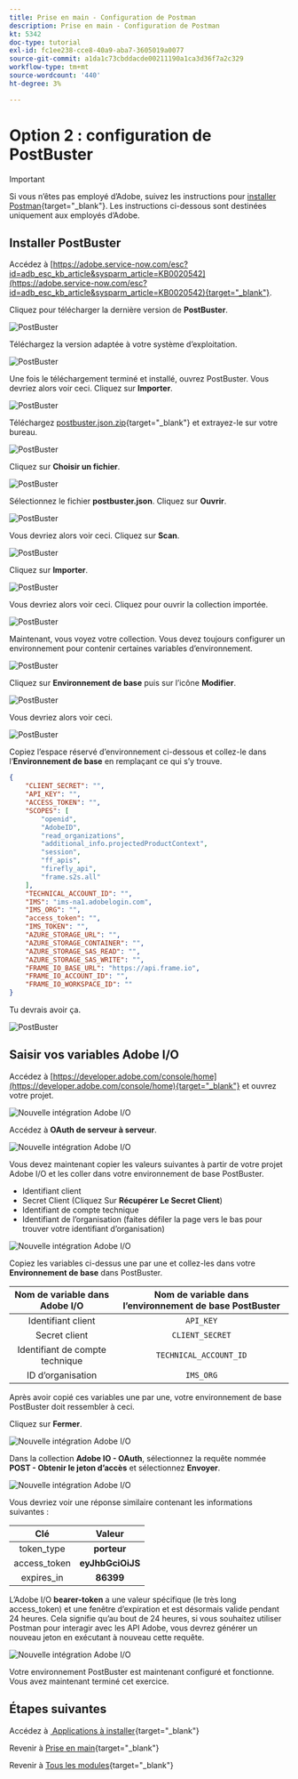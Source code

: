 ```yaml
---
title: Prise en main - Configuration de Postman
description: Prise en main - Configuration de Postman
kt: 5342
doc-type: tutorial
exl-id: fc1ee238-cce8-40a9-aba7-3605019a0077
source-git-commit: a1da1c73cbddacde00211190a1ca3d36f7a2c329
workflow-type: tm+mt
source-wordcount: '440'
ht-degree: 3%

---
```


# Option 2 : configuration de PostBuster

>[!IMPORTANT]
>
>Si vous n’êtes pas employé d’Adobe, suivez les instructions pour [installer Postman](./ex7.md){target="_blank"}. Les instructions ci-dessous sont destinées uniquement aux employés d’Adobe.

## Installer PostBuster

Accédez à [https://adobe.service-now.com/esc?id=adb_esc_kb_article&sysparm_article=KB0020542](https://adobe.service-now.com/esc?id=adb_esc_kb_article&sysparm_article=KB0020542){target="_blank"}.

Cliquez pour télécharger la dernière version de **PostBuster**.

![PostBuster](./images/pb1.png)

Téléchargez la version adaptée à votre système d’exploitation.

![PostBuster](./images/pb2.png)

Une fois le téléchargement terminé et installé, ouvrez PostBuster. Vous devriez alors voir ceci. Cliquez sur **Importer**.

![PostBuster](./images/pb3.png)

Téléchargez [postbuster.json.zip](./../../../assets/postman/postbuster.json.zip){target="_blank"} et extrayez-le sur votre bureau.

![PostBuster](./images/pbpb.png)

Cliquez sur **Choisir un fichier**.

![PostBuster](./images/pb4.png)

Sélectionnez le fichier **postbuster.json**. Cliquez sur **Ouvrir**.

![PostBuster](./images/pb5.png)

Vous devriez alors voir ceci. Cliquez sur **Scan**.

![PostBuster](./images/pb6.png)

Cliquez sur **Importer**.

![PostBuster](./images/pb7.png)

Vous devriez alors voir ceci. Cliquez pour ouvrir la collection importée.

![PostBuster](./images/pb8.png)

Maintenant, vous voyez votre collection. Vous devez toujours configurer un environnement pour contenir certaines variables d’environnement.

![PostBuster](./images/pb9.png)

Cliquez sur **Environnement de base** puis sur l’icône **Modifier**.

![PostBuster](./images/pb10.png)

Vous devriez alors voir ceci.

![PostBuster](./images/pb11.png)

Copiez l’espace réservé d’environnement ci-dessous et collez-le dans l’**Environnement de base** en remplaçant ce qui s’y trouve.

```json
{
	"CLIENT_SECRET": "",
	"API_KEY": "",
	"ACCESS_TOKEN": "",
	"SCOPES": [
		"openid",
		"AdobeID",
		"read_organizations", 
		"additional_info.projectedProductContext", 
		"session",
		"ff_apis",
		"firefly_api",
		"frame.s2s.all"
	],
	"TECHNICAL_ACCOUNT_ID": "",
	"IMS": "ims-na1.adobelogin.com",
	"IMS_ORG": "",
	"access_token": "",
	"IMS_TOKEN": "",
	"AZURE_STORAGE_URL": "",
	"AZURE_STORAGE_CONTAINER": "",
	"AZURE_STORAGE_SAS_READ": "",
	"AZURE_STORAGE_SAS_WRITE": "",
	"FRAME_IO_BASE_URL": "https://api.frame.io",
	"FRAME_IO_ACCOUNT_ID": "",
	"FRAME_IO_WORKSPACE_ID": ""
}
```

Tu devrais avoir ça.

![PostBuster](./images/pb12.png)

## Saisir vos variables Adobe I/O

Accédez à [https://developer.adobe.com/console/home](https://developer.adobe.com/console/home){target="_blank"} et ouvrez votre projet.

![Nouvelle intégration Adobe I/O](./images/iopr.png)

Accédez à **OAuth de serveur à serveur**.

![Nouvelle intégration Adobe I/O](./images/iopbvar1.png)

Vous devez maintenant copier les valeurs suivantes à partir de votre projet Adobe I/O et les coller dans votre environnement de base PostBuster.

- Identifiant client
- Secret Client (Cliquez Sur **Récupérer Le Secret Client**)
- Identifiant de compte technique
- Identifiant de l’organisation (faites défiler la page vers le bas pour trouver votre identifiant d’organisation)

![Nouvelle intégration Adobe I/O](./images/iopbvar2.png)

Copiez les variables ci-dessus une par une et collez-les dans votre **Environnement de base** dans PostBuster.

| Nom de variable dans Adobe I/O | Nom de variable dans l’environnement de base PostBuster |
|:-------------:| :---------------:| 
| Identifiant client | `API_KEY` |
| Secret client | `CLIENT_SECRET` |
| Identifiant de compte technique | `TECHNICAL_ACCOUNT_ID` |
| ID d’organisation | `IMS_ORG` |

Après avoir copié ces variables une par une, votre environnement de base PostBuster doit ressembler à ceci.

Cliquez sur **Fermer**.

![Nouvelle intégration Adobe I/O](./images/iopbvar3.png)

Dans la collection **Adobe IO - OAuth**, sélectionnez la requête nommée **POST - Obtenir le jeton d’accès** et sélectionnez **Envoyer**.

![Nouvelle intégration Adobe I/O](./images/iopbvar3a.png)

Vous devriez voir une réponse similaire contenant les informations suivantes :

| Clé | Valeur |
|:-------------:| :---------------:| 
| token_type | **porteur** |
| access_token | **eyJhbGciOiJS** |
| expires_in | **86399** |

L’Adobe I/O **bearer-token** a une valeur spécifique (le très long access_token) et une fenêtre d’expiration et est désormais valide pendant 24 heures. Cela signifie qu’au bout de 24 heures, si vous souhaitez utiliser Postman pour interagir avec les API Adobe, vous devrez générer un nouveau jeton en exécutant à nouveau cette requête.

![Nouvelle intégration Adobe I/O](./images/iopbvar4.png)

Votre environnement PostBuster est maintenant configuré et fonctionne. Vous avez maintenant terminé cet exercice.

## Étapes suivantes

Accédez à [&#x200B; Applications à installer &#x200B;](./ex9.md){target="_blank"}

Revenir à [Prise en main](./getting-started.md){target="_blank"}

Revenir à [Tous les modules](./../../../overview.md){target="_blank"}
